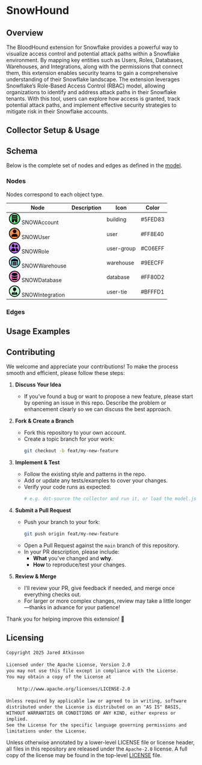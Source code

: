 # SnowHound

## Overview

The BloodHound extension for Snowflake provides a powerful way to visualize access control and potential attack paths within a Snowflake environment. By mapping key entities such as Users, Roles, Databases, Warehouses, and Integrations, along with the permissions that connect them, this extension enables security teams to gain a comprehensive understanding of their Snowflake landscape. The extension leverages Snowflake’s Role-Based Access Control (RBAC) model, allowing organizations to identify and address attack paths in their Snowflake tenants. With this tool, users can explore how access is granted, track potential attack paths, and implement effective security strategies to mitigate risk in their Snowflake accounts.

## Collector Setup & Usage



## Schema

Below is the complete set of nodes and edges as defined in the [model](./model.json).

### Nodes

Nodes correspond to each object type.

| Node                                                                           | Description                                               | Icon        | Color   |
|--------------------------------------------------------------------------------|-----------------------------------------------------------|-------------|---------|
| <img src="./images/black_SNOWAccount.png" width="30"/> SNOWAccount             |                                                           | building    | #5FED83 |
| <img src="./images/black_SNOWUser.png" width="30"/> SNOWUser                   |                                                           | user        | #FF8E40 |
| <img src="./images/black_SNOWRole.png" width="30"/> SNOWRole                   |                                                           | user-group  | #C06EFF |
| <img src="./images/black_SNOWWarehouse.png" width="30"/> SNOWWarehouse         |                                                           | warehouse   | #9EECFF |
| <img src="./images/black_SNOWDatabase.png" width="30"/> SNOWDatabase           |                                                           | database    | #FF80D2 |
| <img src="./images/black_SNOWIntegration.png" width="30"/> SNOWIntegration     |                                                           | user-tie    | #BFFFD1 |

### Edges



## Usage Examples



## Contributing

We welcome and appreciate your contributions! To make the process smooth and efficient, please follow these steps:

1. **Discuss Your Idea**  
   - If you’ve found a bug or want to propose a new feature, please start by opening an issue in this repo. Describe the problem or enhancement clearly so we can discuss the best approach.

2. **Fork & Create a Branch**  
   - Fork this repository to your own account.  
   - Create a topic branch for your work:
     ```bash
     git checkout -b feat/my-new-feature
     ```

3. **Implement & Test**  
   - Follow the existing style and patterns in the repo.  
   - Add or update any tests/examples to cover your changes.  
   - Verify your code runs as expected:
     ```bash
     # e.g. dot-source the collector and run it, or load the model.json in BloodHound
     ```

4. **Submit a Pull Request**  
   - Push your branch to your fork:
     ```bash
     git push origin feat/my-new-feature
     ```  
   - Open a Pull Request against the `main` branch of this repository.  
   - In your PR description, please include:
     - **What** you’ve changed and **why**.  
     - **How** to reproduce/test your changes.

5. **Review & Merge**  
   - I’ll review your PR, give feedback if needed, and merge once everything checks out.  
   - For larger or more complex changes, review may take a little longer—thanks in advance for your patience!

Thank you for helping improve this extension! 🎉  

## Licensing

```
Copyright 2025 Jared Atkinson

Licensed under the Apache License, Version 2.0
you may not use this file except in compliance with the License.
You may obtain a copy of the License at

    http://www.apache.org/licenses/LICENSE-2.0

Unless required by applicable law or agreed to in writing, software
distributed under the License is distributed on an "AS IS" BASIS,
WITHOUT WARRANTIES OR CONDITIONS OF ANY KIND, either express or implied.
See the License for the specific language governing permissions and
limitations under the License.
```

Unless otherwise annotated by a lower-level LICENSE file or license header, all files in this repository are released
under the `Apache-2.0` license. A full copy of the license may be found in the top-level [LICENSE](LICENSE) file.
